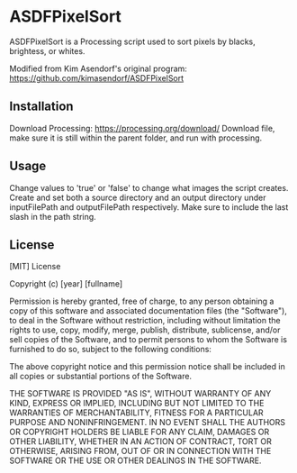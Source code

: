 # ASDFPixelSort
ASDFPixelSort is a Processing script used to sort pixels by blacks, brightess, or whites.

Modified from Kim Asendorf's original program: https://github.com/kimasendorf/ASDFPixelSort

## Installation 
Download Processing: https://processing.org/download/
Download file, make sure it is still within the parent folder, and run with processing. 

## Usage 
Change values to 'true' or 'false' to change what images the script creates. 
Create and set both a source directory and an output directory under inputFilePath and outputFilePath respectively. Make sure to include the last slash in the path string.

## License 
[MIT] License

Copyright (c) [year] [fullname]

Permission is hereby granted, free of charge, to any person obtaining a copy
of this software and associated documentation files (the "Software"), to deal
in the Software without restriction, including without limitation the rights
to use, copy, modify, merge, publish, distribute, sublicense, and/or sell
copies of the Software, and to permit persons to whom the Software is
furnished to do so, subject to the following conditions:

The above copyright notice and this permission notice shall be included in all
copies or substantial portions of the Software.

THE SOFTWARE IS PROVIDED "AS IS", WITHOUT WARRANTY OF ANY KIND, EXPRESS OR
IMPLIED, INCLUDING BUT NOT LIMITED TO THE WARRANTIES OF MERCHANTABILITY,
FITNESS FOR A PARTICULAR PURPOSE AND NONINFRINGEMENT. IN NO EVENT SHALL THE
AUTHORS OR COPYRIGHT HOLDERS BE LIABLE FOR ANY CLAIM, DAMAGES OR OTHER
LIABILITY, WHETHER IN AN ACTION OF CONTRACT, TORT OR OTHERWISE, ARISING FROM,
OUT OF OR IN CONNECTION WITH THE SOFTWARE OR THE USE OR OTHER DEALINGS IN THE
SOFTWARE.


